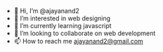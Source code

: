 - 👋 Hi, I’m @ajayanand2
- 👀 I’m interested in web designing
- 🌱 I’m currently learning javascript
- 💞️ I’m looking to collaborate on web development
- 📫 How to reach me ajayanand2@gmail.com

<!---
ajayanand2/ajayanand2 is a ✨ special ✨ repository because its `README.md` (this file) appears on your GitHub profile.
You can click the Preview link to take a look at your changes.
--->

